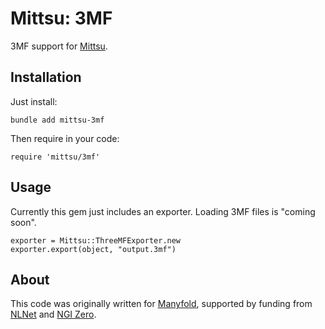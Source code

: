 # Mittsu: 3MF
3MF support for [Mittsu](https://github.com/danini-the-panini/mittsu).

## Installation

Just install:

`bundle add mittsu-3mf`

Then require in your code:

`require 'mittsu/3mf'`

## Usage

Currently this gem just includes an exporter. Loading 3MF files is "coming soon".

```
exporter = Mittsu::ThreeMFExporter.new
exporter.export(object, "output.3mf")
```

## About

This code was originally written for [Manyfold](https://manyfold.app), supported by funding from [NLNet](https://nlnet.nl) and [NGI Zero](https://ngi.eu/ngi-projects/ngi-zero/).

